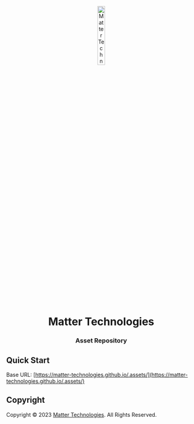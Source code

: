 <p align="center">
    <img src="https://matter-technologies.github.io/.assets/image/logo/matter-logo_light.png" width="20%" height="20%" alt="Matter Technologies Logo">
</p>
<h1 align='center' style='border-bottom: none;'>Matter Technologies</h1>
<h3 align='center'>Asset Repository</h3>


## Quick Start

Base URL: [https://matter-technologies.github.io/.assets/](https://matter-technologies.github.io/.assets/)




## Copyright

Copyright &copy; 2023 [Matter Technologies](https://www.matter.tech/ "Matter Technologies website"). All Rights Reserved.
